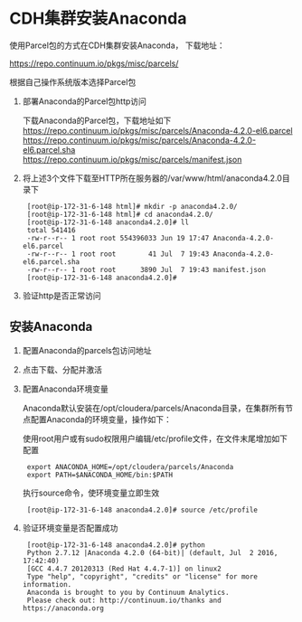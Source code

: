 # CDH集群安装Anaconda

使用Parcel包的方式在CDH集群安装Anaconda，
下载地址：

https://repo.continuum.io/pkgs/misc/parcels/

根据自己操作系统版本选择Parcel包

1. 部署Anaconda的Parcel包http访问

    下载Anaconda的Parcel包，下载地址如下
https://repo.continuum.io/pkgs/misc/parcels/Anaconda-4.2.0-el6.parcel
https://repo.continuum.io/pkgs/misc/parcels/Anaconda-4.2.0-el6.parcel.sha
https://repo.continuum.io/pkgs/misc/parcels/manifest.json

2. 将上述3个文件下载至HTTP所在服务器的/var/www/html/anaconda4.2.0目录下

        [root@ip-172-31-6-148 html]# mkdir -p anaconda4.2.0/
        [root@ip-172-31-6-148 html]# cd anaconda4.2.0/
        [root@ip-172-31-6-148 anaconda4.2.0]# ll
        total 541416
        -rw-r--r-- 1 root root 554396033 Jun 19 17:47 Anaconda-4.2.0-el6.parcel
        -rw-r--r-- 1 root root        41 Jul  7 19:43 Anaconda-4.2.0-el6.parcel.sha
        -rw-r--r-- 1 root root      3890 Jul  7 19:43 manifest.json
        [root@ip-172-31-6-148 anaconda4.2.0]# 



3. 验证http是否正常访问


## 安装Anaconda

1. 配置Anaconda的parcels包访问地址


2. 点击下载、分配并激活


3. 配置Anaconda环境变量

    Anaconda默认安装在/opt/cloudera/parcels/Anaconda目录，在集群所有节点配置Anaconda的环境变量，操作如下：

    使用root用户或有sudo权限用户编辑/etc/profile文件，在文件末尾增加如下配置
    
        export ANACONDA_HOME=/opt/cloudera/parcels/Anaconda
        export PATH=$ANACONDA_HOME/bin:$PATH

    执行source命令，使环境变量立即生效

        [root@ip-172-31-6-148 anaconda4.2.0]# source /etc/profile

4. 验证环境变量是否配置成功

        [root@ip-172-31-6-148 anaconda4.2.0]# python
        Python 2.7.12 |Anaconda 4.2.0 (64-bit)| (default, Jul  2 2016, 17:42:40) 
        [GCC 4.4.7 20120313 (Red Hat 4.4.7-1)] on linux2
        Type "help", "copyright", "credits" or "license" for more information.
        Anaconda is brought to you by Continuum Analytics.
        Please check out: http://continuum.io/thanks and https://anaconda.org

